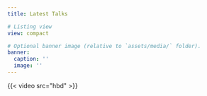 ```yaml
---
title: Latest Talks

# Listing view
view: compact

# Optional banner image (relative to `assets/media/` folder).
banner:
  caption: ''
  image: ''
---
```


{{< video src="hbd" >}}